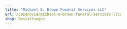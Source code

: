 ```yaml
---
title: "Michael E. Brown Funeral Services LLC"
url: /cazenovia/michael-e-brown-funeral-services-llc/
shop: Bestattungen
---
```

